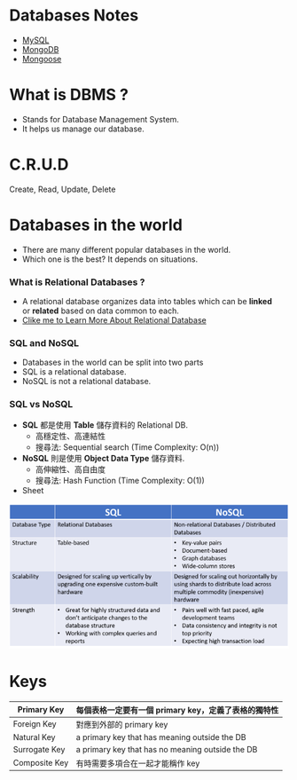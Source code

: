 # Databases Notes

- [MySQL](./database-docs/MySQL.md)
- [MongoDB](./database-docs/MongoDB.md)
- [Mongoose](./database-docs/MongoDB.md)

# What is DBMS ?

- Stands for Database Management System.
- It helps us manage our database.

# C.R.U.D

Create, Read, Update, Delete

# Databases in the world

- There are many different popular databases in the world.
- Which one is the best? It depends on situations.

### What is Relational Databases ?

- A relational database organizes data into tables which can be **linked** or **related**
  based on data common to each.
- [Clike me to Learn More About Relational Database](https://www.ibm.com/cloud/learn/relational-databases)

### SQL and NoSQL

- Databases in the world can be split into two parts
- SQL is a relational database.
- NoSQL is not a relational database.

### SQL vs NoSQL

- **SQL** 都是使用 **Table** 儲存資料的 Relational DB.
  - 高穩定性、高連結性
  - 搜尋法: Sequential search (Time Complexity: O(n))
- **NoSQL** 則是使用 **Object Data Type** 儲存資料.
  - 高伸縮性、高自由度
  - 搜尋法: Hash Function (Time Complexity: O(1))
- Sheet

![sql_vs_nosql.png](./database-docs/src/sql_vs_nosql.png)

# Keys

| Primary Key   | 每個表格一定要有一個 primary key，定義了表格的獨特性 |
| ------------- | ---------------------------------------------------- |
| Foreign Key   | 對應到外部的 primary key                             |
| Natural Key   | a primary key that has meaning outside the DB        |
| Surrogate Key | a primary key that has no meaning outside the DB     |
| Composite Key | 有時需要多項合在一起才能稱作 key                     |
